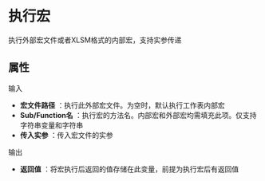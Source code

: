 # 执行宏

执行外部宏文件或者XLSM格式的内部宏，支持实参传递

## 属性

输入

- **宏文件路径** ：执行此外部宏文件。为空时，默认执行工作表内部宏
- **Sub/Function名** ：执行宏的方法名。内部宏和外部宏均需填充此项。仅支持字符串变量和字符串
- **传入实参** ：传入宏文件的实参

输出

- **返回值** ：将宏执行后返回的值存储在此变量，前提为执行宏后有返回值
